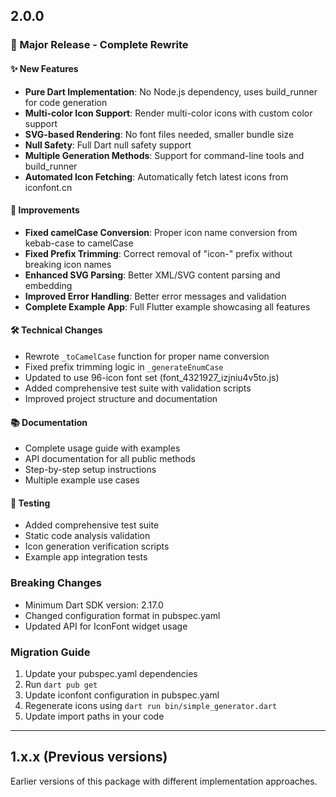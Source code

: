 ## 2.0.0

### 🎉 Major Release - Complete Rewrite

#### ✨ New Features
- **Pure Dart Implementation**: No Node.js dependency, uses build_runner for code generation
- **Multi-color Icon Support**: Render multi-color icons with custom color support
- **SVG-based Rendering**: No font files needed, smaller bundle size
- **Null Safety**: Full Dart null safety support
- **Multiple Generation Methods**: Support for command-line tools and build_runner
- **Automated Icon Fetching**: Automatically fetch latest icons from iconfont.cn

#### 🔧 Improvements
- **Fixed camelCase Conversion**: Proper icon name conversion from kebab-case to camelCase
- **Fixed Prefix Trimming**: Correct removal of "icon-" prefix without breaking icon names
- **Enhanced SVG Parsing**: Better XML/SVG content parsing and embedding
- **Improved Error Handling**: Better error messages and validation
- **Complete Example App**: Full Flutter example showcasing all features

#### 🛠️ Technical Changes
- Rewrote `_toCamelCase` function for proper name conversion
- Fixed prefix trimming logic in `_generateEnumCase`
- Updated to use 96-icon font set (font_4321927_izjniu4v5to.js)
- Added comprehensive test suite with validation scripts
- Improved project structure and documentation

#### 📚 Documentation
- Complete usage guide with examples
- API documentation for all public methods
- Step-by-step setup instructions
- Multiple example use cases

#### 🧪 Testing
- Added comprehensive test suite
- Static code analysis validation
- Icon generation verification scripts
- Example app integration tests

### Breaking Changes
- Minimum Dart SDK version: 2.17.0
- Changed configuration format in pubspec.yaml
- Updated API for IconFont widget usage

### Migration Guide
1. Update your pubspec.yaml dependencies
2. Run `dart pub get`
3. Update iconfont configuration in pubspec.yaml
4. Regenerate icons using `dart run bin/simple_generator.dart`
5. Update import paths in your code

---

## 1.x.x (Previous versions)

Earlier versions of this package with different implementation approaches.
